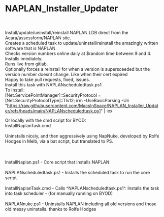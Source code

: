# NAPLAN_Installer_Updater <BR><BR>
Install/update/uninstall/reinstall NAPLAN LDB direct from the Acara/assessform/NAPLAN site.<BR>
Creates a scheduled task to update/uninstall/reinstall the amazingly written software that is NAPLAN. <BR>
Checks version numbers online daily at $random time between 9 and 4.<BR>
Installs imediately. <BR>
Runs live from gitlab. <BR>
Optionally forces a reinstall for when a version is supersceeded but the version number doesnt change. Like when their cert expired <BR>
Happy to take pull requests, fixed, issues. <BR>
Install this task with NAPLANscheduledtask.ps1<BR>
To Install:<BR>
[Net.ServicePointManager]::SecurityProtocol = [Net.SecurityProtocolType]::Tls12;
irm -UseBasicParsing -Uri "https://raw.githubusercontent.com/MacsInSpace/NAPLAN_Installer_Updater/refs/heads/main/NAPLANscheduledtask.ps1" | iex
<BR>

Or locally with the cmd script for BYOD:<BR>
InstallNaplanTask.cmd
<BR><BR>
Uninstalls nicely, and then aggressively using NapNuke, developed by Rolfe Hodges in Melb, via a bat script, but translated to PS.
<BR><BR>
<BR><BR>
InstallNaplan.ps1 - Core script that installs NAPLAN
<BR><BR>
NAPLANscheduledtask.ps1 - Installs the scheduled task to run the core script
<BR><BR>
InstallNaplanTask.cmd - Calls ^NAPLANscheduledtask.ps1^. Installs the task into task scheduler - (for manually running on BYOD)
<BR><BR>
NAPLANnuke.ps1 - Uninstalls NAPLAN including all old versions and those old messy uninstalls. thanks to Rolfe Hodges
